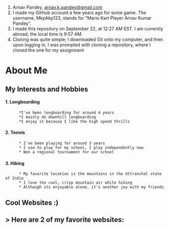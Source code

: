 1. Arnav Pandey, arnav.k.pandey@gmail.com
2. I made my GitHub account a few years ago for some game. The username, MkpAkp123, stands for "Mario Kart Player Arnav Kumar Pandey".
3. I made this repository on September 22, at 12:27 AM EST. I am currently abroad, the local time is 9:57 AM.
4. Cloning was quite simple; I downloaded Git onto my computer, and then upon logging in, I was prompted with cloning a repository, where I cloned the one for my assignment


# About Me

## My Interests and Hobbies
####  1. Longboarding
          *I've been longboarding for around 4 years
          *I mainly do downhill longboarding
          *I enjoy it because I like the high speed thrills
####  2. Tennis
          * I've been playing for around 3 years
          * I use to play for my school, I play independently now
          * Won a regional tournament for our school
####  3. Hiking
          * My favorite location is the mountains in the Uttranchal state of India     
          * I love the cool, crisp mountain air while hiking
          * Although its enjoyable alone, it's another joy with my friends

## Cool Websites :)
## > Here are 2 of my favorite websites:
